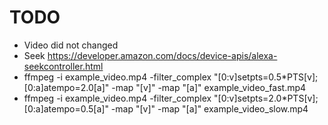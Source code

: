 TODO
====
* Video did not changed
* Seek https://developer.amazon.com/docs/device-apis/alexa-seekcontroller.html
* ffmpeg -i example_video.mp4 -filter_complex "[0:v]setpts=0.5*PTS[v];[0:a]atempo=2.0[a]" -map "[v]" -map "[a]" example_video_fast.mp4
* ffmpeg -i example_video.mp4 -filter_complex "[0:v]setpts=2.0*PTS[v];[0:a]atempo=0.5[a]" -map "[v]" -map "[a]" example_video_slow.mp4